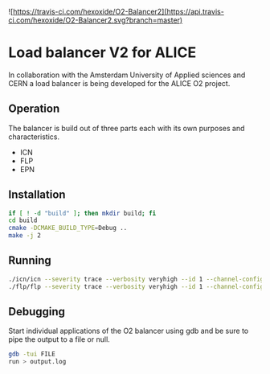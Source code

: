 ![https://travis-ci.com/hexoxide/O2-Balancer2](https://api.travis-ci.com/hexoxide/O2-Balancer2.svg?branch=master)

# Load balancer V2 for ALICE
In collaboration with the Amsterdam University of Applied sciences and CERN a load balancer is being developed for the ALICE O2 project.

## Operation
The balancer is build out of three parts each with its own purposes and characteristics. 

* ICN
* FLP
* EPN

## Installation

```bash
if [ ! -d "build" ]; then mkdir build; fi
cd build
cmake -DCMAKE_BUILD_TYPE=Debug ..
make -j 2
```

## Running

```bash
./icn/icn --severity trace --verbosity veryhigh --id 1 --channel-config name=data,type=push,method=bind,address=tcp://*:5555,rateLogging=1
./flp/flp --severity trace --verbosity veryhigh --id 1 --channel-config name=data,type=pull,method=connect,address=tcp://localhost:5555,rateLogging=1
```

## Debugging
Start individual applications of the O2 balancer using gdb and be sure to pipe the output to a file or null.
```bash
gdb -tui FILE
run > output.log
```
